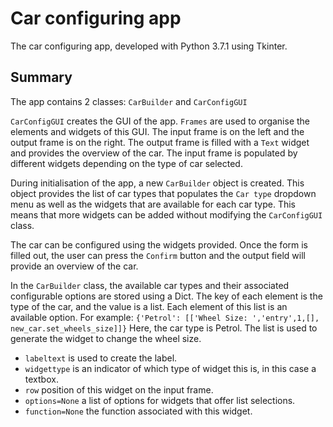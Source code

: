 # Car configuring app
The car configuring app, developed with Python 3.7.1 using Tkinter. 

## Summary
The app contains 2 classes: `CarBuilder` and `CarConfigGUI`

`CarConfigGUI` creates the GUI of the app.  `Frames` are used to organise the elements and widgets of this GUI. The input frame is on the left and the output frame is on the right. The output frame is filled with a `Text` widget and provides the overview of the car. The input frame is populated by different widgets depending on the type of car selected.

During initialisation of the app, a new `CarBuilder` object is created. This object provides the list of car types that populates the `Car type` dropdown menu as well as the widgets that are available for each car type. This means that more widgets can be added without modifying the `CarConfigGUI` class.

The car can be configured using the widgets provided. Once the form is filled out, the user can press the `Confirm` button and the output field will provide an overview of the car.

In the `CarBuilder` class, the available car types and their associated configurable options are stored using a Dict. The key of each element is the type of the car, and the value is a list. Each element of this list is an available option. For example:
 `{'Petrol': [['Wheel Size: ','entry',1,[], new_car.set_wheels_size]]}`
 Here, the car type is Petrol. The list is used to generate the widget to change the wheel size. 
 - `labeltext` is used to create the label.
 - `widgettype` is an indicator of which type of widget this is, in this case a textbox.
 - `row` position of this widget on the input frame.
 - `options=None` a list of options for widgets that offer list selections.
 - `function=None` the function associated with this widget.